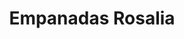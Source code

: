 ---
title: "Empanadas Rosalia"
url: /lo-barnechea-metropolitana/empanadas-rosalia/
shop: comodidad
---
